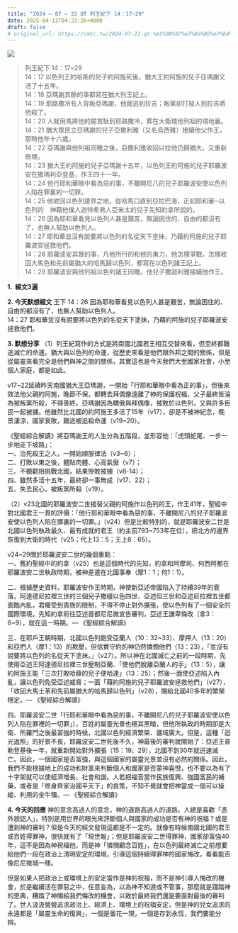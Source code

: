 ```yaml
---
title: "2024 – 07 – 22 QT 列王紀下 14：17~29"
date: 2025-04-12T04:23:26+0800
draft: false
# original_url: https://cmtc.tw/2024-07-22-qt-%e5%88%97%e7%8e%8b%e7%b4%80%e4%b8%8b-14%ef%bc%9a1729
---
```


![](/images/qt.jpg)
> 列王紀下 14：17\~29  
> 14：17 以色列王約哈斯的兒子約阿施死後，猶大王約阿施的兒子亞瑪謝又活了十五年。  
> 14：18 亞瑪謝其餘的事都寫在猶大列王記上。  
> 14：19 耶路撒冷有人背叛亞瑪謝，他就逃到拉吉；叛黨卻打發人到拉吉將他殺了。  
> 14：20 人就用馬將他的屍首馱到耶路撒冷，葬在大衛城他列祖的墳地裏。  
> 14：21 猶大眾民立亞瑪謝的兒子亞撒利雅（又名烏西雅）接續他父作王，那時他年十六歲。  
> 14：22 亞瑪謝與他列祖同睡之後，亞撒利雅收回以拉他仍歸猶大，又重新修理。  
> 14：23 猶大王約阿施的兒子亞瑪謝十五年，以色列王約阿施的兒子耶羅波安在撒瑪利亞登基，作王四十一年。  
> 14：24 他行耶和華眼中看為惡的事，不離開尼八的兒子耶羅波安使以色列人陷在罪裏的一切罪。  
> 14：25 他收回以色列邊界之地，從哈馬口直到亞拉巴海，正如耶和華─以色列的　神藉他僕人迦特希弗人亞米太的兒子先知約拿所說的。  
> 14：26 因為耶和華看見以色列人甚是艱苦，無論困住的、自由的都沒有了，也無人幫助以色列人。  
> 14：27 耶和華並沒有說要將以色列的名從天下塗抹，乃藉約阿施的兒子耶羅波安拯救他們。  
> 14：28 耶羅波安其餘的事，凡他所行的和他的勇力，他怎樣爭戰，怎樣收回大馬色和先前屬猶大的哈馬歸以色列，都寫在以色列諸王記上。  
> 14：29 耶羅波安與他列祖以色列諸王同睡。他兒子撒迦利雅接續他作王。

**1.  經文3遍**

**2. 今天默想經文**
王下 14：26 因為耶和華看見以色列人甚是艱苦，無論困住的、自由的都沒有了，也無人幫助以色列人。  
14：27 耶和華並沒有說要將以色列的名從天下塗抹，乃藉約阿施的兒子耶羅波安拯救他們。

**3. 默想分享**
（1）列王紀寫作的方式是將南國北國君王相互交替來看，但至終都難逃滅亡的命運。猶大與以色列的命運，從歷史來看是他們跟外邦之間的關係，但是從屬靈來看完全是他們與神之間的關係，其實這也是今天我們大至國家社會，小至個人家庭，都是如此。

v17\~22延續昨天南國猶大王亞瑪謝，一開始「行耶和華眼中看為正的事」，但後來效法他父親約阿施，晚節不保，都轉去拜偶像遠離了神的保護祝福，父子最終皆淪為被叛黨所殺，不得善終。亞瑪謝因為驕傲與拜偶像，被敗於以色列，又與許多臣民一起被擄。他雖然比北國的約阿施王多活了15年（v17），卻是不被神紀念，晚景淒涼，國家衰敗，難逃被追殺命運（v19\~20）。

《聖經綜合解讀》將亞瑪謝王的人生分為五階段，並形容他：「虎頭蛇尾、一步一步地走下坡路」：  
一、治死殺王之人，一開始順服律法（v3\~6）；  
二、打敗以東之後，體貼肉體、心高氣傲（v7）；  
三、不聽勸阻挑戰北國，結果慘敗被擄（v8-14）；  
四、雖然多活十五年，最終卻一事無成（v17、22）；  
五、失去民心，被叛黨所殺（v19）。

（2）v23北國的耶羅波安二世接替父親約阿施作以色列的王，作王41年，聖經中對北國君王一貫的評價：「他行耶和華眼中看為惡的事，不離開尼八的兒子耶羅波安使以色列人陷在罪裏的一切罪。」（v24）但是比較特別的，就是耶羅波安二世是北國以色列執政最久、最有成就的君王（約主前793\~753年在位），把北方的邊界恢復到大衛的時代（v25；代上13：5；王上8：65）。

v24\~29關於耶羅波安二世的幾個重點：  
一、舊約聖經中的約拿（v25）也是這個時代的先知，約拿和阿摩司、何西阿都在耶羅波安二世執政時期，被神差遣在北國事奉（摩1：1；何1：1）。

二、根據歷史資料，耶羅波安作王時期，神使新亞述帝國陷入了持續39年的衰落，阿達德尼拉裡三世的三個兒子撒縵以色四世、亞述但三世和亞述尼拉裡五世都面臨內亂，君權受到貴族的限制，不得不停止對外擴張，使以色列有了一個安全的國際環境。先知約拿前往亞述首都尼尼微宣告審判，亞述王謙卑悔改（拿3：6\~9），就在這一時期。— 《聖經綜合解讀》

三、在耶戶王朝時期，北國以色列飽受亞蘭人（10：32\~33）、摩押人（13：20）和亞捫人（摩1：13）的欺壓，但信實守約的神仍然憐憫他們（13：23），「並沒有說要將以色列的名從天下塗抹。」（v27）。所以神在北國滅亡之前的一段時期，先使用亞述王阿達德尼拉裡三世壓制亞蘭、「使他們脫離亞蘭人的手」（13：5），讓約阿施王能「三次打敗哈薛的兒子便哈達」（13：25）；然後一面使亞述陷入內亂，讓以色列免受亞述威脅；一面「藉約阿施的兒子耶羅波安拯救他們」（v27），「收回大馬士革和先前屬猶大的哈馬歸以色列」（v28），賜給北國40多年的繁榮穩定。— 《聖經綜合解讀》

四、耶羅波安二世「行耶和華眼中看為惡的事，不離開尼八的兒子耶羅波安使以色列人陷在罪裡的一切罪」），百姓的屬靈光景也極其黑暗，但他所執政的時期卻是大衛、所羅門之後最富強的時候，北國以色列經濟繁榮、疆域廣大。但是，這種「迴光返照」的好景不長，耶羅波安二世死後不久，神最後的審判就開始了：亞述王普勒登基後一年，就重新開始對外擴張（15：19、29），北國不到30年就迅速滅亡。因此，一個國家是否富強，與這個國家的屬靈光景並沒有必然的關係。因此，我們不能根據地上的成功和財富來判斷個人和國家是否蒙神喜悅，也不要以為有了十字架就可以使經濟增長、社會和諧。人若把福音當作民族復興、強國富民的補藥，或者是「修身齊家治國平天下」的良策，不知不覺就會把神當成一個可以操縱、利用的金牛犢。— 《聖經綜合解讀》

**4. 今天的回應**
神的意念高過人的意念，神的道路高過人的道路。人總是喜歡「憑外貌認人」，特別是用世界的眼光來評斷個人與國家的成功是否有神的祝福？或是遭到神的審判？但是今天的經文發現這都是不一定的。就像有時候南國北國的君王或百姓得罪神，很快就有了「現世報」；但是耶羅波安二世得罪神，國家卻富強40年，這不是因為神祝福他，而是神「憐憫顧念百姓」，在以色列最終滅亡之前想要給他們一段在政治上清明安定的環境，引導這個持續得罪神的國家悔改，看看能否像尼尼微城一樣。

但是如果人把政治上或環境上的安定當作是神的祝福，而不是神引導人悔改的機會，於是繼續活在罪惡之中，任意妄為，以為神不知道或不管事，那麼就是踐踏神的恩典，糟踏了神賜給我們悔改的機會，以致於最終我們還是要面對最後的審判了。世人汲汲營營追求政治上、經濟上、環境上的祝福安定，但是神的兒女追求的永遠都是「屬靈生命的復興」，一個是曇花一現，一個是存到永恆，我們要能分辨。
